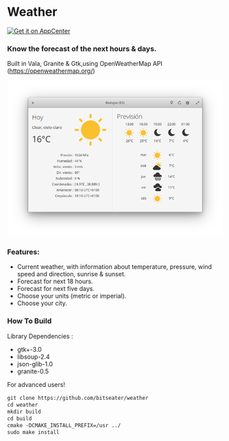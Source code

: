 # Weather

[![Get it on AppCenter](https://appcenter.elementary.io/badge.svg)](https://appcenter.elementary.io/com.github.USER.REPO)﻿

### Know the forecast of the next hours & days.

Built in Vala, Granite & Gtk,using OpenWeatherMap API (https://openweathermap.org/)

![Screenshot](screenshot.png  "Weather")

### Features:

- Current weather, with information about temperature, pressure, wind speed and direction, sunrise & sunset.
- Forecast for next 18 hours.
- Forecast for next five days.
- Choose your units (metric or imperial).
- Choose your city.

### How To Build

Library Dependencies :

- gtk+-3.0
- libsoup-2.4
- json-glib-1.0
- granite-0.5

For advanced users!

	git clone https://github.com/bitseater/weather
	cd weather
	mkdir build
	cd build 
	cmake -DCMAKE_INSTALL_PREFIX=/usr ../
	sudo make install
